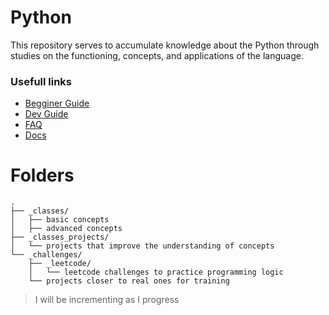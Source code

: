 # Python

This repository serves to accumulate knowledge about the Python through studies on the functioning, concepts, and applications of the language.

### Usefull links
- [Begginer Guide](https://wiki.python.org/moin/BeginnersGuide)
- [Dev Guide](https://devguide.python.org/)
- [FAQ](https://docs.python.org/3/faq/)
- [Docs](https://docs.python.org/3/)

# Folders

```
.
├── _classes/ 
│   ├── basic concepts
│   ├── advanced concepts
├── _classes_projects/
│   └── projects that improve the understanding of concepts
└── _challenges/
    ├── _leetcode/
    │   └── leetcode challenges to practice programming logic
    └── projects closer to real ones for training
```

> I will be incrementing as I progress
